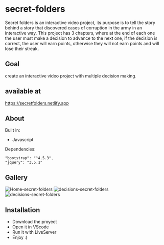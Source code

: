 # secret-folders
Secret folders is an interactive video project, its purpose is to tell the story behind a story that discovered cases of corruption in the army in an interactive way. This project has 3 chapters, where at the end of each one the user must make a decision to advance to the next one, if the decision is correct, the user will earn points, otherwise they will not earn points and will lose their streak.
 
 ## Goal
 create an interactive video project with multiple decision making.
 
 ## available at
 https://secretfolders.netlify.app
 
  ## About
 Built in: 
  - Javascript
 
 Dependencies:
 
    "bootstrap": "^4.5.3",
    "jquery": "3.5.1"
    
 ## Gallery

![Home-secret-folders](https://user-images.githubusercontent.com/69731479/110893968-fde86980-82c4-11eb-96a0-361fbf78bf3d.gif)
![decisions-secret-folders](https://user-images.githubusercontent.com/69731479/110894350-b6161200-82c5-11eb-933e-517d43738784.gif)
![decisions-secret-folders](https://user-images.githubusercontent.com/69731479/110894945-ce3a6100-82c6-11eb-94c0-2f6d70c6212e.gif)

 ## Installation
  - Download the proyect
  - Open it in VScode
  - Run it with LiveServer
  - Enjoy :)
